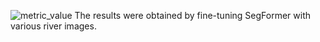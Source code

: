 ![metric_value](https://github.com/user-attachments/assets/c216ca16-b52b-4758-be14-7e2f2afa8ac4)
The results were obtained by fine-tuning SegFormer with various river images.




